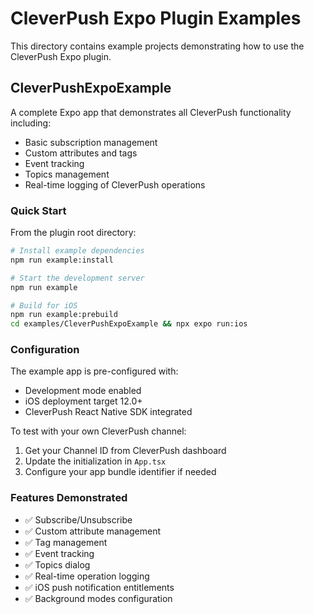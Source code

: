 # CleverPush Expo Plugin Examples

This directory contains example projects demonstrating how to use the CleverPush Expo plugin.

## CleverPushExpoExample

A complete Expo app that demonstrates all CleverPush functionality including:

- Basic subscription management
- Custom attributes and tags
- Event tracking
- Topics management
- Real-time logging of CleverPush operations

### Quick Start

From the plugin root directory:

```bash
# Install example dependencies
npm run example:install

# Start the development server
npm run example

# Build for iOS
npm run example:prebuild
cd examples/CleverPushExpoExample && npx expo run:ios
```

### Configuration

The example app is pre-configured with:
- Development mode enabled
- iOS deployment target 12.0+
- CleverPush React Native SDK integrated

To test with your own CleverPush channel:
1. Get your Channel ID from CleverPush dashboard
2. Update the initialization in `App.tsx`
3. Configure your app bundle identifier if needed

### Features Demonstrated

- ✅ Subscribe/Unsubscribe
- ✅ Custom attribute management
- ✅ Tag management
- ✅ Event tracking
- ✅ Topics dialog
- ✅ Real-time operation logging
- ✅ iOS push notification entitlements
- ✅ Background modes configuration 